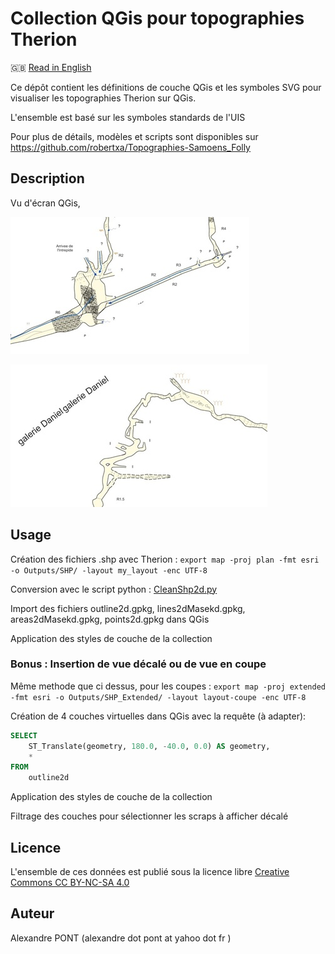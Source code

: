 # Collection QGis pour topographies Therion

🇬🇧 [Read in English](./README.en.md)

Ce dépôt contient les définitions de couche QGis et les symboles SVG pour visualiser les topographies Therion sur QGis.

L'ensemble est basé sur les symboles standards de l'UIS

Pour plus de détails, modèles et scripts sont disponibles sur https://github.com/robertxa/Topographies-Samoens_Folly


## Description

Vu d'écran QGis, 

![Screenshot 1](./screenshot/screenshot_01.jpg)
  
![Screenshot 2](./screenshot/screenshot_02.jpg)


## Usage

Création des fichiers .shp avec Therion : 
`export map -proj plan -fmt esri -o Outputs/SHP/ -layout my_layout -enc UTF-8`

Conversion avec le script python :
[CleanShp2d.py](https://github.com/robertxa/Topographies-Samoens_Folly/blob/master/Samoens-GIS/Scripts/CleanShp2d.py)

Import des fichiers  outline2d.gpkg, lines2dMasekd.gpkg, areas2dMasekd.gpkg, points2d.gpkg dans QGis

Application des styles de couche de la collection


### Bonus : Insertion de vue décalé ou de vue en coupe

Même methode que ci dessus, pour les coupes : 
`export map -proj extended -fmt esri -o Outputs/SHP_Extended/ -layout layout-coupe -enc UTF-8`

Création de 4 couches virtuelles dans QGis avec la requête (à adapter): 
```sql
SELECT 
    ST_Translate(geometry, 180.0, -40.0, 0.0) AS geometry,
    *
FROM 
    outline2d
```

Application des styles de couche de la collection

Filtrage des couches pour sélectionner les scraps à afficher décalé


## Licence

L'ensemble de ces données est publié sous la licence libre 
[Creative Commons CC BY-NC-SA 4.0](https://creativecommons.org/licenses/by-nc-sa/4.0/)


## Auteur

Alexandre PONT (alexandre dot pont at yahoo dot fr )


